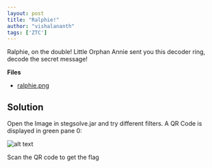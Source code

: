 ```yaml
---
layout: post
title: "Ralphie!"
author: "vishalananth"
tags: ['ZTC']
---
```


Ralphie, on the double! Little Orphan Annie sent you this decoder ring, decode the secret message!

**Files**
- [ralphie.png]({{site.baseurl}}/assets/Ralphie/ralphie.png)
## Solution

Open the Image in stegsolve.jar and try different filters. A QR Code is displayed in green pane 0:

![alt text]({{site.baseurl}}/assets/Ralphie/qr.png)

Scan the QR code to get the flag

